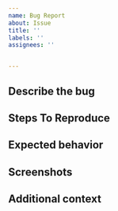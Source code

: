 ```yaml
---	
name: Bug Report	
about: Issue	
title: ''	
labels: ''	
assignees: ''	


---
```



## Describe the bug


## Steps To Reproduce


## Expected behavior



## Screenshots



## Additional context 

